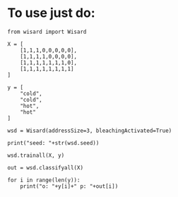 # To use just do:

    from wisard import Wisard

    X = [
        [1,1,1,0,0,0,0,0],
        [1,1,1,1,0,0,0,0],
        [1,1,1,1,1,1,1,0],
        [1,1,1,1,1,1,1,1]
    ]

    y = [
        "cold",
        "cold",
        "hot",
        "hot"
    ]

    wsd = Wisard(addressSize=3, bleachingActivated=True)

    print("seed: "+str(wsd.seed))

    wsd.trainall(X, y)

    out = wsd.classifyall(X)

    for i in range(len(y)):
        print("o: "+y[i]+" p: "+out[i])
